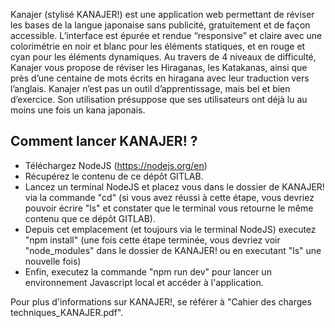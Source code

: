 Kanajer (stylisé KANAJER!) est une application web permettant de réviser les bases de la langue japonaise sans publicité, gratuitement et de façon accessible. L’interface est épurée et rendue “responsive” et claire avec une colorimétrie en noir et  blanc pour les éléments statiques, et en rouge et cyan pour les éléments dynamiques. Au travers de 4 niveaux de difficulté, Kanajer vous propose de réviser les Hiraganas, les Katakanas, ainsi que près d’une centaine de mots écrits en hiragana avec leur traduction vers l’anglais.
	Kanajer n’est pas un outil d’apprentissage, mais bel et bien d’exercice. Son utilisation présuppose que ses utilisateurs ont déjà lu au moins une fois un kana japonais.


## Comment lancer KANAJER! ?

- Téléchargez NodeJS (https://nodejs.org/en)
- Récupérez le contenu de ce dépôt GITLAB.
- Lancez un terminal NodeJS et placez vous dans le dossier de KANAJER! via la commande "cd" (si vous avez réussi à cette étape, vous devriez pouvoir écrire "ls" et constater que le terminal vous retourne le même contenu que ce dépôt GITLAB).
- Depuis cet emplacement (et toujours via le terminal NodeJS) executez "npm install" (une fois cette étape terminée, vous devriez voir "node_modules" dans le dossier de KANAJER! ou en executant "ls" une nouvelle fois)
- Enfin, executez la commande "npm run dev" pour lancer un environnement Javascript local et accéder à l'application.

Pour plus d'informations sur KANAJER!, se référer à "Cahier des charges techniques_KANAJER.pdf".